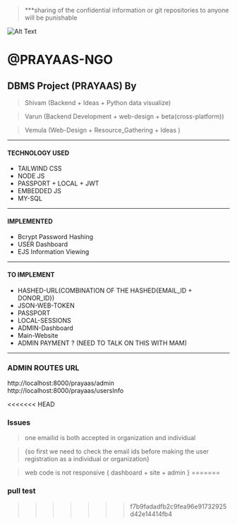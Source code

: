 > ***sharing of the confidential information or git repositories to anyone will be punishable

![Alt Text](https://www.shaip.com/wp-content/uploads/2022/01/Press-Prayas.jpg)

# @PRAYAAS-NGO

## DBMS Project (PRAYAAS) By

> Shivam (Backend + Ideas + Python data visualize)

> Varun (Backend Development + web-design + beta(cross-platform))

> Vemula (Web-Design + Resource_Gathering + Ideas )
---
#### TECHNOLOGY USED

- TAILWIND CSS
- NODE JS
- PASSPORT + LOCAL + JWT
- EMBEDDED JS
- MY-SQL
---
#### IMPLEMENTED

- Bcrypt Password Hashing
- USER Dashboard
- EJS Information Viewing
---
#### TO IMPLEMENT

- HASHED-URL(COMBINATION OF THE HASHED{EMAIL_ID + DONOR_ID}) 
- JSON-WEB-TOKEN
- PASSPORT
- LOCAL-SESSIONS
- ADMIN-Dashboard
- Main-Website
- ADMIN PAYMENT ? (NEED TO TALK ON THIS WITH MAM)
---

### ADMIN ROUTES URL

http://localhost:8000/prayaas/admin
http://localhost:8000/prayaas/usersInfo

<<<<<<< HEAD

### Issues
> one emailid is both accepted in organization and individual 

> {so first we need to check the email ids before making the user registration as a individual or organization}

>web  code is not responsive { dashboard + site + admin }
=======
### pull test
>>>>>>> f7b9fadadfb2c9fea96e91732925d42e14414fb4
